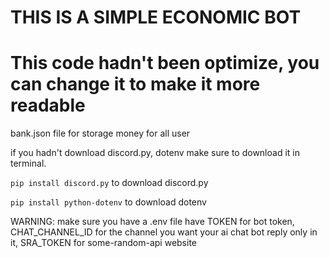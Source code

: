 # THIS IS A SIMPLE ECONOMIC BOT
# This code hadn't been optimize, you can change it to make it more readable

bank.json file for storage money for all user

if you hadn't download discord.py, dotenv make sure to download it in terminal.

`pip install discord.py`                          to download discord.py

`pip install python-dotenv`                       to download dotenv

WARNING: make sure you have a .env file have TOKEN for bot token, CHAT_CHANNEL_ID for the channel you want your ai chat bot reply only in it, SRA_TOKEN for some-random-api website